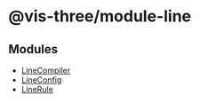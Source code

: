 # @vis-three/module-line

## Modules

- [LineCompiler](modules/LineCompiler.md)
- [LineConfig](modules/LineConfig.md)
- [LineRule](modules/LineRule.md)
